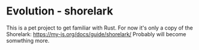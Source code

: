 # Evolution - shorelark

This is a pet project to get familiar with Rust.
For now it's only a copy of the Shorelark: https://my-js.org/docs/guide/shorelark/
Probably will become somwthing more.
